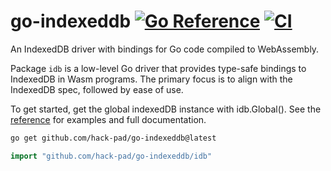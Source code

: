 # go-indexeddb    [![Go Reference](https://pkg.go.dev/badge/github.com/hack-pad/go-indexeddb/idb.svg)][reference] [![CI](https://github.com/hack-pad/go-indexeddb/actions/workflows/ci.yml/badge.svg)](https://github.com/hack-pad/go-indexeddb/actions/workflows/ci.yml)

An IndexedDB driver with bindings for Go code compiled to WebAssembly.

Package `idb` is a low-level Go driver that provides type-safe bindings to IndexedDB in Wasm programs.
The primary focus is to align with the IndexedDB spec, followed by ease of use.

To get started, get the global indexedDB instance with idb.Global(). See the [reference][] for examples and full documentation.

```bash
go get github.com/hack-pad/go-indexeddb@latest
```
```go
import "github.com/hack-pad/go-indexeddb/idb"
```

[reference]: https://pkg.go.dev/github.com/hack-pad/go-indexeddb/idb
